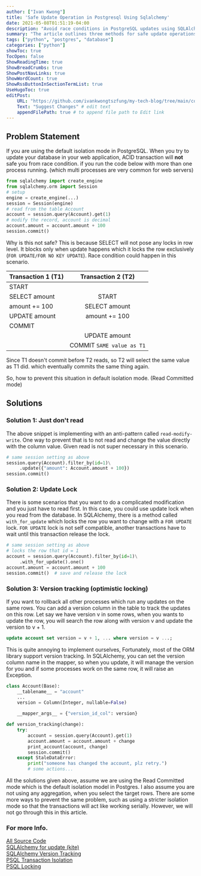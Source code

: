 ```yaml
---
author: ["Ivan Kwong"]
title: 'Safe Update Operation in Postgresql Using Sqlalchemy'
date: 2021-05-08T01:51:19-04:00
description: "Avoid race conditions in PostgreSQL updates using SQLAlchemy techniques."
summary: "The article outlines three methods for safe update operations in PostgreSQL using SQLAlchemy to avoid race conditions: performing direct updates without pre-reading, using with_for_update to lock rows during transactions, and employing optimistic locking with a version column to manage concurrent updates. These techniques help maintain data integrity in multi-process environments."
tags: ["python", "postgres", "database"]
categories: ["python"]
showToc: true
TocOpen: false
ShowReadingTime: true
ShowBreadCrumbs: true
ShowPostNavLinks: true
ShowWordCount: true
ShowRssButtonInSectionTermList: true
UseHugoToc: true
editPost:
    URL: "https://github.com/ivankwongtszfung/my-tech-blog/tree/main/content"
    Text: "Suggest Changes" # edit text
    appendFilePath: true # to append file path to Edit link
---
```

## Problem Statement
If you are using the default isolation mode in PostgreSQL. When you try to update your database in your web application, ACID transaction will **not** safe you from race condition. if you run the code below with more than one process running. (which multi processes are very common for web servers)
```python
from sqlalchemy import create_engine
from sqlalchemy.orm import Session
# setup
engine = create_engine(...)
session = Session(engine)
# read from the table Account
account = session.query(Account).get(1)
# modify the record, account is decimal
account.amount = account.amount + 100
session.commit()
```
Why is this not safe? This is because SELECT will not pose any locks in row level. It blocks only when update happens which it locks the row exclusively (`FOR UPDATE/FOR NO KEY UPDATE`). Race condition could happen in this scenario.

| Transaction 1 (T1)| Transaction 2 (T2)|
| ------------- |:-------------:|
| START | |
| SELECT amount | START  |
| amount += 100 | SELECT amount |
| UPDATE amount | amount += 100 |
| COMMIT | |
| | UPDATE amount |
| | COMMIT `SAME value as T1` |

Since T1 doesn't commit before T2 reads, so T2 will select the same value as T1 did. which eventually commits the same thing again.

So, how to prevent this situation in default isolation mode. (Read Committed mode)

## Solutions
### Solution 1: Just don't read
The above snippet is implementing with an anti-pattern called 
`read-modify-write`. One way to prevent that is to not read and change the value directly with the column value. Given read is not super necessary in this scenario.
```python
# same session setting as above
session.query(Account).filter_by(id=1)\
     .update({"amount": Account.amount + 100})
session.commit()
```
### Solution 2: Update Lock
There is some scenarios that you want to do a complicated modification and you just have to read first. In this case, you could use update lock when you read from the database. In SQLAlchemy, there is a method called `with_for_update` which locks the row you want to change with a `FOR UPDATE` lock. `FOR UPDATE` lock is not self compatible, another transactions have to wait until this transaction release the lock.
```python
# same session setting as above
# locks the row that id = 1
account = session.query(Account).filter_by(id=1)\
     .with_for_update().one()
account.amount = account.amount + 100
session.commit()  # save and release the lock
```
### Solution 3: Version tracking (optimistic locking)
If you want to rollback all other processes which run any updates on the same rows. You can add a version column in the table to track the updates on this row. Let say we have version v in some rows, when you wants to update the row, you will search the row along with version v and update the version to v + 1.
```SQL
update account set version = v + 1, ... where version = v ...;
```
This is quite annoying to implement ourselves, Fortunately, most of the ORM library support version tracking. In SQLAlchemy, you can set the version column name in the mapper, so when you update, it will manage the version for you and if some processes work on the same row, it will raise an Exception.
```python
class Account(Base):
    __tablename__ = "account"
    ...
    version = Column(Integer, nullable=False)

    __mapper_args__ = {"version_id_col": version}
```
```python
def version_tracking(change):
    try:
        account = session.query(Account).get(1)
        account.amount = account.amount + change
        print_account(account, change)
        session.commit()
    except StaleDataError:
        print("someone has changed the account, plz retry.")
        # some actions...

```

All the solutions given above, assume we are using the Read Committed mode which is the default isolation model in Postgres. I also assume you are not using any aggregation, when you select the target rows. There are some more ways to prevent the same problem, such as using a stricter isolation mode so that the transactions will act like working serially. However, we will not go through this in this article.
### For more Info.
[All Source Code](https://github.com/ivankwongtszfung/proof_of_concept/tree/main/psql_acid_test)  
[SQLAlchemy for update (kite)](https://www.kite.com/python/docs/sqlalchemy.sql.expression.GenerativeSelect.with_for_update)  
[SQLAlchemy Version Tracking](https://docs.sqlalchemy.org/en/14/orm/versioning.html)  
[PSQL Transaction Isolation](https://www.postgresql.org/docs/current/transaction-iso.html)  
[PSQL Locking](https://www.postgresql.org/docs/current/explicit-locking.html)  


